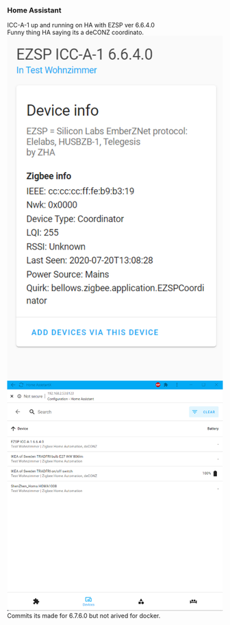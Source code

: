 ### Home Assistant
ICC-A-1 up and running on HA with EZSP ver 6.6.4.0  
Funny thing HA saying its a deCONZ coordinato.  
[<img src="ICC-A-1HA6640B.png" alt="HA and ICC-A-1 EZSP v 6.6.4.0" width="512">](ICC-A-1HA6640B.png) 
[<img src="ICC-A-1HA6640.png" alt="HA and ICC-A-1 EZSP v 6.6.4.0" width="512">](ICC-A-1HA6640.png)  
Commits its made for 6.7.6.0 but not arived for docker.
